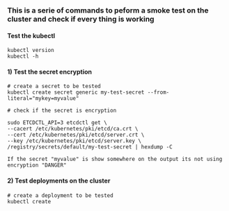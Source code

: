 ### This is a serie of commands to peform a smoke test on the cluster and check if every thing is working

#### Test the kubectl 
```
kubectl version 
kubectl -h

```

#### 1) Test the secret encryption 
```
# create a secret to be tested
kubectl create secret generic my-test-secret --from-literal="mykey=myvalue"

# check if the secret is encryption

sudo ETCDCTL_API=3 etcdctl get \
--cacert /etc/kubernetes/pki/etcd/ca.crt \
--cert /etc/kubernetes/pki/etcd/server.crt \
--key /etc/kubernetes/pki/etcd/server.key \
/registry/secrets/default/my-test-secret | hexdump -C

If the secret "myvalue" is show somewhere on the output its not using encryption "DANGER"

```

#### 2) Test deployments on the cluster 
```
# create a deployment to be tested
kubectl create
```
